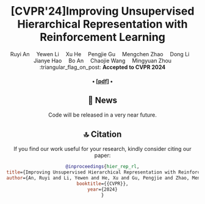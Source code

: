 <div align="center">

<h1>[CVPR'24]Improving Unsupervised Hierarchical Representation with Reinforcement Learning</h1>

<!-- Ruyi An, Yewen Li, Xu He, Pengjie Gu, Mengchen Zhao, Dong Li, Jianye HAO, Bo An, Chaojie Wang, Mingyuan Zhou -->

<div>
    Ruyi An&emsp;
    Yewen Li&emsp;
    Xu He&emsp;
    Pengjie Gu&emsp;
    Mengchen Zhao&emsp;
    Dong Li&emsp;
    Jianye Hao&emsp;
    Bo An&emsp;
    Chaojie Wang&emsp;
    Mingyuan Zhou
</div>

<div>
    :triangular_flag_on_post: <strong>Accepted to CVPR 2024</strong>
</div>

<div>
    <h4 align="center">
        • <a href="https://openreview.net/pdf?id=VHIPgvXrN2" target='_blank'>[pdf]</a> •
    </h4>
</div>

## 📮 News
Code will be released in a very near future.

## 🔝 Citation
If you find our work useful for your research, kindly consider citing our paper:
```bibtex
@inproceedings{hier_rep_rl,
title={Improving Unsupervised Hierarchical Representation with Reinforcement Learning},
author={An, Ruyi and Li, Yewen and He, Xu and Gu, Pengjie and Zhao, Mengchen and Li, Dong and Hao, Jianye and An, Bo and Wang, Chaojie and Zhou, Mingyuan},
booktitle={{CVPR}},
year={2024}
}
```
